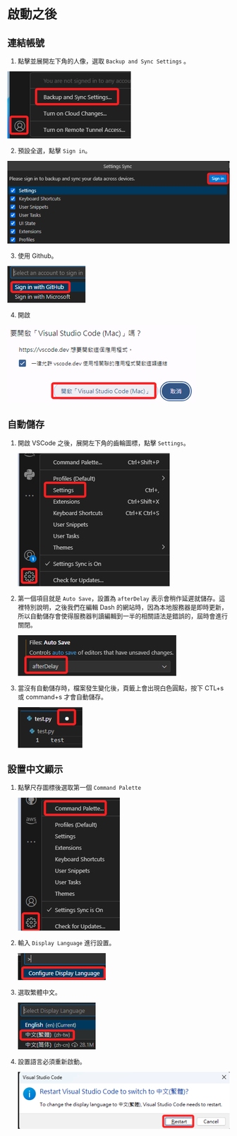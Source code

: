 # 啟動之後

## 連結帳號

1. 點擊並展開左下角的人像，選取 `Backup and Sync Settings` 。

![](images/img_01.png)

2. 預設全選，點擊 `Sign in`。

![](images/img_02.png)

3. 使用 Github。

![](images/img_03.png)

4. 開啟

![](images/img_04.png)


## 自動儲存

1. 開啟 VSCode 之後，展開左下角的齒輪圖標，點擊 `Settings`。

    ![](images/img_05.png)

2. 第一個項目就是 `Auto Save`，設置為 `afterDelay` 表示會稍作延遲就儲存。這裡特別說明，之後我們在編輯 Dash 的網站時，因為本地服務器是即時更新，所以自動儲存會使得服務器判讀編輯到一半的相關語法是錯誤的，屆時會進行關閉。

    ![](images/img_06.png)

3. 當沒有自動儲存時，檔案發生變化後，頁籤上會出現白色圓點，按下 CTL+s 或 command+s 才會自動儲存。

    ![](images/img_07.png)

## 設置中文顯示

1. 點擊尺存圖標後選取第一個 `Command Palette` 
    
    ![](images/img_08.png)

2. 輸入 `Display Language` 進行設置。

    ![](images/img_09.png)
    
3. 選取繁體中文。

    ![](images/img_10.png)

4. 設置語言必須重新啟動。

    ![](images/img_11.png)

